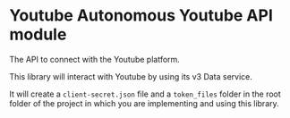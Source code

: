 # Youtube Autonomous Youtube API module

The API to connect with the Youtube platform.

This library will interact with Youtube by
using its v3 Data service.

It will create a `client-secret.json` file
and a `token_files` folder in the root
folder of the project in which you are
implementing and using this library.